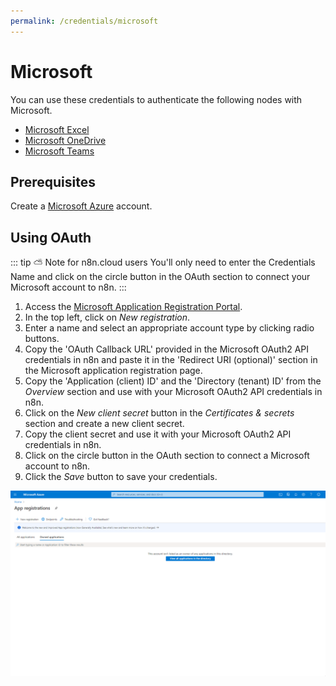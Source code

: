 ```yaml
---
permalink: /credentials/microsoft
---
```


# Microsoft

You can use these credentials to authenticate the following nodes with Microsoft.
- [Microsoft Excel](../../nodes-library/nodes/MicrosoftExcel/README.md)
- [Microsoft OneDrive](../../nodes-library/nodes/MicrosoftOneDrive/README.md)
- [Microsoft Teams](../../nodes-library/nodes/MicrosoftTeams/README.md)


## Prerequisites

Create a [Microsoft Azure](https://azure.microsoft.com/) account.

## Using OAuth

::: tip ⛅️ Note for n8n.cloud users
You'll only need to enter the Credentials Name and click on the circle button in the OAuth section to connect your Microsoft account to n8n.
:::

1. Access the [Microsoft Application Registration Portal](https://aka.ms/appregistrations).
2. In the top left, click on *New registration*.
3. Enter a name and select an appropriate account type by clicking radio buttons.
4. Copy the 'OAuth Callback URL' provided in the Microsoft OAuth2 API credentials in n8n and paste it in the 'Redirect URI (optional)' section in the Microsoft application registration page.
5. Copy the 'Application (client) ID' and the 'Directory (tenant) ID' from the *Overview* section and use with your Microsoft OAuth2 API credentials in n8n.
6. Click on the *New client secret* button in the *Certificates & secrets* section and create a new client secret.
7. Copy the client secret and use it with your Microsoft OAuth2 API credentials in n8n.
8. Click on the circle button in the OAuth section to connect a Microsoft account to n8n.
9. Click the *Save* button to save your credentials.

![Getting Microsoft credentials](./using-oauth.gif)

